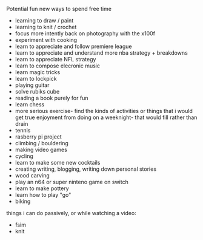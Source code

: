 Potential fun new ways to spend free time
	
- learning to draw / paint  
- learning to knit / crochet  
- focus more intently back on photography with the x100f  
- experiment with cooking  
- learn to appreciate and follow premiere league  
- learn to appreciate and understand more nba strategy + breakdowns  
- learn to appreciate NFL strategy  
- learn to compose elecronic music  
- learn magic tricks  
- learn to lockpick  
- playing guitar  
- solve rubiks cube  
- reading a book purely for fun  
- learn chess  
- more serious exercise- find the kinds of activities or things that i would get true enjoyment from doing on a weeknight- that would fill rather than drain  
- tennis  
- rasberry pi project  
- climbing / bouldering  
- making video games  
- cycling  
- learn to make some new cocktails  
- creating writing, blogging, writing down personal stories  
- wood carving
- play an n64 or super ninteno game on switch
- learn to make pottery
- learn how to play "go"
- biking


things i can do passively, or while watching a video:
- fsim
- knit